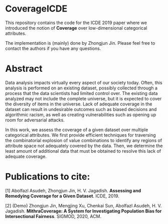 # CoverageICDE
This repository contains the code for the ICDE 2019 paper where we introduced the notion of **Coverage** over low-dimensional categorical attributes.

The implementation is (mainly) done by Zhongjun Jin. Please feel free to contact the authors if you have any questions.

# Abstract
Data analysis impacts virtually every aspect of our society today. Often, this analysis is performed on an existing dataset, possibly collected through a process that the data scientists had limited control over. The existing data analyzed may not include the complete universe, but it is expected to cover the diversity of items in the universe. Lack of adequate coverage in the dataset can result in undesirable outcomes such as biased decisions and algorithmic racism, as well as creating vulnerabilities such as opening up room for adversarial attacks.

In this work, we assess the coverage of a given dataset over multiple categorical attributes. We first provide efficient techniques for traversing the combinatorial explosion of value combinations to identify any regions of attribute space not adequately covered by the data. Then, we determine the least amount of additional data that must be obtained to resolve this lack of adequate coverage.

# Publications to cite:
[1] Abolfazl Asudeh, Zhongjun Jin, H. V. Jagadish. **Assessing and Remedying Coverage for a Given Dataset**. ICDE, 2019.

[2] (Demo) Zhongjun Jin, Mengjing Xu, Chenkai Sun, Abolfazl Asudeh, H. V. Jagadish. **MithraCoverage: A System for Investigating Population Bias for Intersectional Fairness**. SIGMOD, 2020, ACM. 
